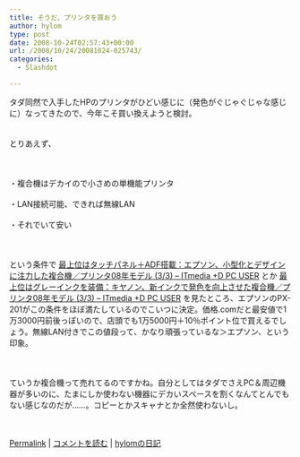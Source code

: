 ```yaml
---
title: そうだ、プリンタを買おう
author: hylom
type: post
date: 2008-10-24T02:57:43+00:00
url: /2008/10/24/20081024-025743/
categories:
  - Slashdot

---
```

タダ同然で入手したHPのプリンタがひどい感じに（発色がぐじゃぐじゃな感じに）なってきたので、今年こそ買い換えようと検討。  
</br>   
とりあえず、</br>  
</br>   
・複合機はデカイので小さめの単機能プリンタ</br>   
・LAN接続可能、できれば無線LAN</br>   
・それでいて安い</br>  
</br>   
という条件で   [最上位はタッチパネル＋ADF搭載：エプソン、小型化とデザインに注力した複合機／プリンタ08年モデル (3/3) &#8211; ITmedia +D PC USER][1] とか   [最上位はグレーインクを装備：キヤノン、新インクで発色を向上させた複合機／プリンタ08年モデル (3/3) &#8211; ITmedia +D PC USER][2] を見たところ、エプソンのPX-201がこの条件をほぼ満たしているのでこいつに決定。価格.comだと最安値で1万3000円前後っぽいので、店頭でも1万5000円＋10％ポイント位で買えるでしょう。無線LAN付きでこの値段って、かなり頑張っているな＞エプソン、という印象。</br>  
</br>   
ていうか複合機って売れてるのですかね。自分としてはタダでさえPC＆周辺機器が多いのに、たまにしか使わない機器にデカいスペースを割くなんてとんでもない感じなのだが……。コピーとかスキャナとか全然使わないし。</br>  
</br> 

   [Permalink][3] |    [コメントを読む][4] |    [hylomの日記][5] 

</br>

 [1]: http://plusd.itmedia.co.jp/pcuser/articles/0809/19/news029_3.html
 [2]: http://plusd.itmedia.co.jp/pcuser/articles/0809/17/news037_3.html
 [3]: http://slashdot.jp/~hylom/journal/456226
 [4]: http://slashdot.jp/~hylom/journal/456226#acomments
 [5]: http://slashdot.jp/~hylom/journal/